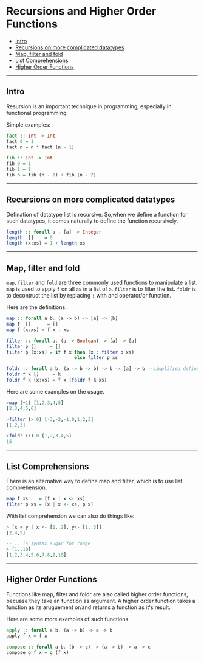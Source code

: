 # Recursions and Higher Order Functions

- [Intro](#intro)
- [Recursions on more complicated datatypes](#recursions-on-more-complicated-datatypes)
- [Map, filter and fold](#map-filter-and-fold)
- [List Comprehensions](#list-comprehensions)
- [Higher Order Functions](#higher-order-functions)

---

## Intro

Resursion is an important technique in programming, especially in functional programming.

Simple examples:

```haskell
fact :: Int -> Int
fact 0 = 1
fact n = n * fact (n - 1)

fib :: Int -> Int
fib 0 = 1
fib 1 = 1
fib n = fib (n - 1) + fib (n - 2)
```



---

## Recursions on more complicated datatypes

Defination of datatype list is recursive. So,when we define a function for such datatypes, it comes naturally to define the function recursively.

```haskell
length :: forall a . [a] -> Integer
length  []    = 0
length (x:xs) = 1 + length xs
```



---

## Map, filter and fold

`map`, `filter` and `fold` are three commonly used functions to manipulate a list. `map` is used to apply `f` on all `a`s in a list of `a`. `filter` is to filter the list. `foldr` is to decontruct the list by replacing `:` with and operator/or function.

Here are the definitions.

```haskell
map :: forall a b. (a -> b) -> [a] -> [b]
map f  []      = []
map f (x:xs) = f x : xs

filter :: forall a. (a -> Boolean) -> [a] -> [a]
filter p []     = []
filter p (x:xs) = if f x then (x : filter p xs)
                         else filter p xs

foldr :: forall a b. (a -> b -> b) -> b -> [a] -> b --simplified defination see typeclass for more info
foldr f k []     = k
foldr f k (x:xs) = f x (foldr f k xs)
```

Here are some examples on the usage.

```haskell
>map (+1) [1,2,3,4,5]
[2,3,4,5,6]

>filter (> 0) [-3,-2,-1,0,1,2,3]
[1,2,3]

>foldr (+) 0 [1,2,3,4,5]
15
```



---

## List Comprehensions

There is an alternative way to define map and filter, which is to use list comprehension.

```haskell
map f xs    = [f x | x <- xs]
filter p xs = [x | x <- xs, p x]
```

With list comprehension we can also do things like:

```haskell
> [x + y | x <- [1..2], y<- [1..3]]
[2,4,5]

-- .. is syntax sugar for range
> [1..10]
[1,2,3,4,5,6,7,8,9,10]

```



---

## Higher Order Functions

Functions like map, filter and foldr are also called higher order functions, becuase they take an function as argument. A higher order function takes a function as its aruguement or/and returns a function as it's result.

Here are some more examples of such functions.

```haskell
apply :: forall a b. (a -> b) -> a -> b
apply f x = f x

compose :: forall a b. (b -> c) -> (a -> b) -> a -> c
compose g f x = g (f x)
```
